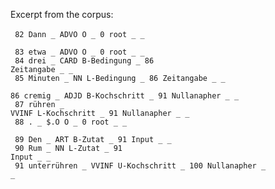 Excerpt from the corpus:<br><br>
<code>
82	Dann	_	ADVO	O	_	0	root	_	_ <br>
83	etwa	_	ADVO	O	_	0	root	_	_ <br>
84	drei	_	CARD	B-Bedingung	_	86	Zeitangabe	_	_ <br>
85	Minuten	_	NN	L-Bedingung	_	86	Zeitangabe	_	_ <br>
86	cremig	_	ADJD	B-Kochschritt	_	91	Nullanapher	_	_ <br>
87	rühren	_	VVINF	L-Kochschritt	_	91	Nullanapher	_	_ <br>
88	.	_	$.O	O	_	0	root	_	_ <br>
89	Den	_	ART	B-Zutat	_	91	Input	_	_ <br>
90	Rum	_	NN	L-Zutat	_	91	Input	_	_ <br>
91	unterrühren	_	VVINF	U-Kochschritt	_	100	Nullanapher	_	_ <br>
  </code>
